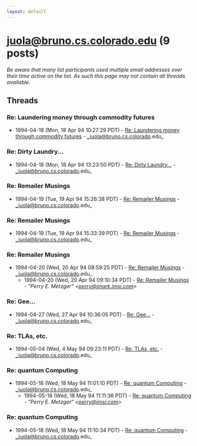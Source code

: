 ```yaml
---
layout: default
---
```


# juola@bruno.cs.colorado.edu (9 posts)

_Be aware that many list participants used multiple email addresses over their time active on the list. As such this page may not contain all threads available._

## Threads

### Re: Laundering money through commodity futures
+ 1994-04-18 (Mon, 18 Apr 94 10:27:29 PDT) - [Re: Laundering money through commodity futures](/archive/1994/04/c304eb93f594b1abc8a5d5a36bea8043ca8aa00c2f85824266e89f4aeaed33fb) - _juola@bruno.cs.colorado.edu_

### Re: Dirty Laundry...
+ 1994-04-18 (Mon, 18 Apr 94 13:23:50 PDT) - [Re: Dirty Laundry...](/archive/1994/04/300237fc6c1ce287d8a6333874891534dc863584fd001f3fa0d8d593701ada04) - _juola@bruno.cs.colorado.edu_

### Re: Remailer Musings
+ 1994-04-19 (Tue, 19 Apr 94 15:26:38 PDT) - [Re: Remailer Musings](/archive/1994/04/71a676d3c50264d7066c3f6288fc1ed7e22d2d6e8d7c3909eae722783918911b) - _juola@bruno.cs.colorado.edu_

### Re: Remailer Musings
+ 1994-04-19 (Tue, 19 Apr 94 15:33:39 PDT) - [Re: Remailer Musings](/archive/1994/04/1b3ab90d8a9cc266bbb32cfacc687836f3c8a3c5d894ef605fbea889165dca07) - _juola@bruno.cs.colorado.edu_

### Re: Remailer Musings
+ 1994-04-20 (Wed, 20 Apr 94 08:59:25 PDT) - [Re: Remailer Musings](/archive/1994/04/61d52754efef24f2abd18839e147f8ec6dd94c432b6ed4e67aae20bb601a6e12) - _juola@bruno.cs.colorado.edu_
  + 1994-04-20 (Wed, 20 Apr 94 09:10:34 PDT) - [Re: Remailer Musings](/archive/1994/04/02df7ddf2dd749e3944d29155d3db70b712c76ea7d01d8d799f7b5d2e28c3aca) - _"Perry E. Metzger" \<perry@snark.imsi.com\>_

### Re: Gee...
+ 1994-04-27 (Wed, 27 Apr 94 10:36:05 PDT) - [Re: Gee...](/archive/1994/04/3cab72a38e8c74c45086b3595c4538f2b8440b17e6c5395ee15c537e56e09e89) - _juola@bruno.cs.colorado.edu_

### Re: TLAs, etc.
+ 1994-05-04 (Wed, 4 May 94 09:23:11 PDT) - [Re: TLAs, etc.](/archive/1994/05/298aca80ec0ffc31915f739ff3ec19acfe7e61c05fc7539a6ec74f2abaa72f4e) - _juola@bruno.cs.colorado.edu_

### Re: quantum Computing
+ 1994-05-18 (Wed, 18 May 94 11:01:10 PDT) - [Re: quantum Computing](/archive/1994/05/e2c13d2a366e5d42f27c4b3e60d2a9e9d467b6b0341ce67796d4d7e334dc59fe) - _juola@bruno.cs.colorado.edu_
  + 1994-05-18 (Wed, 18 May 94 11:11:36 PDT) - [Re: quantum Computing](/archive/1994/05/e49fd64a054d5314754273ca739178377ff5b2b2a6f6fddf18f3d1a199982194) - _"Perry E. Metzger" \<perry@imsi.com\>_

### Re: quantum Computing
+ 1994-05-18 (Wed, 18 May 94 11:10:34 PDT) - [Re: quantum Computing](/archive/1994/05/39cc61ba3b9fcbd493e4de36a2f55675097502f051a05246316d23e6620c43ed) - _juola@bruno.cs.colorado.edu_

